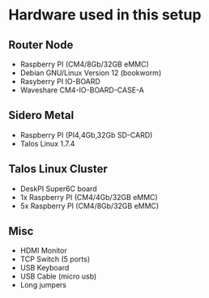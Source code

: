 # Hardware used in this setup

## Router Node

- Raspberry PI (CM4/8Gb/32GB eMMC)
- Debian GNU/Linux Version 12 (bookworm)
- Rasyberry PI IO-BOARD
- Waveshare CM4-IO-BOARD-CASE-A

## Sidero Metal

- Raspberry PI (PI4,4Gb,32Gb SD-CARD)
- Talos Linux 1.7.4

## Talos Linux Cluster

- DeskPI Super6C board
- 1x Raspberry PI (CM4/4Gb/32GB eMMC)
- 5x Raspberry PI (CM4/8Gb/32GB eMMC)

## Misc
- HDMI Monitor
- TCP Switch (5 ports)
- USB Keyboard
- USB Cable (micro usb)
- Long jumpers

